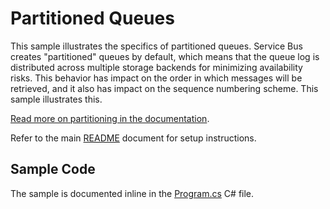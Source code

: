 # Partitioned Queues

This sample illustrates the specifics of partitioned queues. Service Bus creates 
"partitioned" queues by default, which means that the queue log is distributed across
multiple storage backends for minimizing availability risks. This behavior has impact on 
the order in which messages will be retrieved, and it also has impact on the sequence
numbering scheme. This sample illustrates this.

[Read more on partitioning in the documentation][1].

Refer to the main [README](../README.md) document for setup instructions. 

## Sample Code 

The sample is documented inline in the [Program.cs](Program.cs) C# file.

[1]: https://docs.microsoft.com/azure/service-bus-messaging/service-bus-partitioning